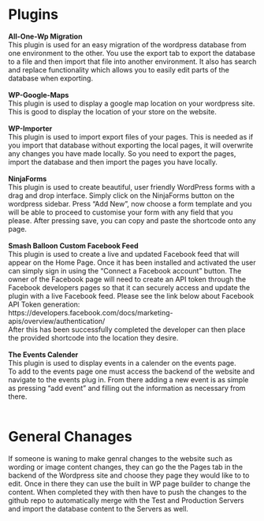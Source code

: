 
<h1>Plugins</h1>
<strong>All-One-Wp Migration</strong> <br>
This plugin is used for an easy migration of the wordpress database from one environment to the other. You use the export tab to export the database to a file and then import that file into another environment. It also has search and replace functionality which allows you to easily edit parts of the database when exporting.
<br><br>
<strong>WP-Google-Maps</strong><br>
This plugin is used to display a google map location on your wordpress site. This is good to display the location of your store on the website.
<br><br>
<strong>WP-Importer</strong><br>
This plugin is used to import export files of your pages. This is needed as if you import that database without exporting the local pages, it will overwrite any changes you have made locally. So you need to export the pages, import the database and then import the pages you have locally.
<br><br>
<strong>NinjaForms</strong><br>
This plugin is used to create beautiful, user friendly WordPress forms with a drag and drop interface. Simply click on the NinjaForms button on the wordpress sidebar. Press “Add New”, now choose a form template and you will be able to proceed to customise your form with any field that you please. After pressing save, you can copy and paste the shortcode onto any page.
<br><br>
<strong>Smash Balloon Custom Facebook Feed</strong><br>
This plugin is used to create a live and updated Facebook feed that will appear on the Home Page. Once it has been installed and activated the user can simply sign in using the “Connect a Facebook account” button. The owner of the Facebook page will need to create an API token through the Facebook developers pages so that it can securely access and update the plugin with a live Facebook feed. Please see the link below about Facebook API Token generation:
<br>
https://developers.facebook.com/docs/marketing-apis/overview/authentication/
<br>
After this has been successfully completed the developer can then place the provided shortcode into the location they desire.
<br><br>
<strong>The Events Calender</strong><br>
This plugin is used to display events in a calender on the events page. <br>
To add to the events page one must access the backend of the website and navigate to the events plug in. From there adding a new event is as simple as pressing “add event” and filling out the information as necessary from there. 
<br><br>
<h1>General Chanages</h1>
If someone is waning to make genral changes to the website such as wording or image content changes, they can go the the Pages tab in the backend of the Wordpress site and choose they page they would like to to edit. Once in there they can use the built in WP page builder to change the content. When completed they with then have to push the changes to the github repo to automatically merge with the Test and Production Servers and import the database content to the Servers as well.
